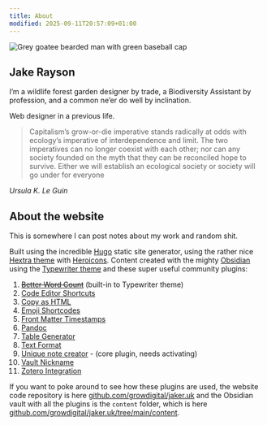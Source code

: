 ```yaml
---
title: About
modified: 2025-09-11T20:57:09+01:00
---
```

![Grey goatee bearded man with green baseball cap](https://res.cloudinary.com/growdigital/image/upload/f_auto,w_200,r_max/v1682407166/jake-askance.jpg)

## Jake Rayson
I’m a wildlife forest garden designer by trade, a Biodiversity Assistant by profession, and a common ne’er do well by inclination. 

Web designer in a previous life.

> Capitalism’s grow-or-die imperative stands radically at odds with ecology’s imperative of interdependence and limit. The two imperatives can no longer coexist with each other; nor can any society founded on the myth that they can be reconciled hope to survive. Either we will establish an ecological society or society will go under for everyone

<cite>Ursula K. Le Guin</cite>
## About the website
This is somewhere I can post notes about my work and random shit.

Built using the incredible [Hugo](https://gohugo.io/) static site generator, using the rather nice [Hextra theme](https://imfing.github.io/hextra/) with [Heroicons](https://v1.heroicons.com/). Content created with the mighty [Obsidian](https://obsidian.md/) using the [Typewriter theme](https://github.com/crashmoney/obsidian-typewriter) and these super useful community plugins:
1. [~~Better Word Count~~](https://obsidian.md/plugins?id=better-word-count) (built-in to Typewriter theme)
2. [Code Editor Shortcuts](https://obsidian.md/plugins?id=obsidian-editor-shortcuts)
3. [Copy as HTML](https://obsidian.md/plugins?id=copy-as-html)
4. [Emoji Shortcodes](https://obsidian.md/plugins?id=emoji-shortcodes)
5. [Front Matter Timestamps](https://github.com/lighthousedino/obsidian-front-matter-timestamps)
6. [Pandoc](https://obsidian.md/plugins?id=obsidian-pandoc)
7. [Table Generator](https://obsidian.md/plugins?id=obsidian-table-generator)
8. [Text Format](https://obsidian.md/plugins?id=obsidian-text-format)
9. [Unique note creator](https://help.obsidian.md/plugins/unique-note) - (core plugin, needs activating)
10. [Vault Nickname](https://obsidian.md/plugins?id=vault-nickname)
11. [Zotero Integration](https://obsidian.md/plugins?id=obsidian-zotero-desktop-connector)

If you want to poke around to see how these plugins are used, the website code repository is here [github.com/growdigital/jaker.uk](https://github.com/growdigital/jaker.uk) and the Obsidian vault with all the plugins is the `content` folder, which is here [github.com/growdigital/jaker.uk/tree/main/content](https://github.com/growdigital/jaker.uk/tree/main/content).
